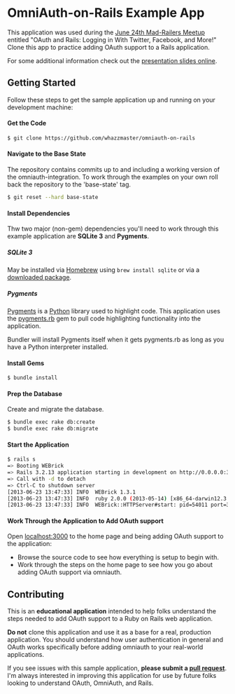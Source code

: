 # OmniAuth-on-Rails Example App

This application was used during the [June 24th Mad-Railers Meetup](http://www.meetup.com/Mad-Railers/events/123440812/)
entitled "OAuth and Rails: Logging in With Twitter, Facebook, and More!" Clone this app to practice adding OAuth support
to a Rails application.

For some additional information check out the [presentation slides online](https://speakerdeck.com/whazzmaster/oauth-on-rails).

## Getting Started
Follow these steps to get the sample application up and running on your development machine:

#### Get the Code

~~~~sh
$ git clone https://github.com/whazzmaster/omniauth-on-rails
~~~~

#### Navigate to the Base State
The repository contains commits up to and including a working version of the omniauth-integration. To work
through the examples on your own roll back the repository to the 'base-state' tag.

~~~~sh
$ git reset --hard base-state
~~~~

#### Install Dependencies
Thw two major (non-gem) dependencies you'll need to work through this example application are **SQLite 3** and
**Pygments**.

##### SQLite 3
May be installed via [Homebrew](http://mxcl.github.io/homebrew/) using `brew install sqlite` or via a
[downloaded package](http://www.sqlite.org/download.html).

##### Pygments
[Pygments](http://pygments.org/) is a [Python](http://www.python.org/) library used to highlight code. This application
uses the [pygments.rb](https://github.com/tmm1/pygments.rb) gem to pull code highlighting functionality into the
application.

Bundler will install Pygments itself when it gets pygments.rb as long as you have a Python interpreter installed.

#### Install Gems

~~~~sh
$ bundle install
~~~~

#### Prep the Database
Create and migrate the database.

~~~~sh
$ bundle exec rake db:create
$ bundle exec rake db:migrate
~~~~

#### Start the Application

~~~~sh
$ rails s
=> Booting WEBrick
=> Rails 3.2.13 application starting in development on http://0.0.0.0:3000
=> Call with -d to detach
=> Ctrl-C to shutdown server
[2013-06-23 13:47:33] INFO  WEBrick 1.3.1
[2013-06-23 13:47:33] INFO  ruby 2.0.0 (2013-05-14) [x86_64-darwin12.3.0]
[2013-06-23 13:47:33] INFO  WEBrick::HTTPServer#start: pid=54011 port=3000
~~~~

#### Work Through the Application to Add OAuth support
Open [localhost:3000](http://localhost:3000) to the home page and being adding OAuth support to the application:

* Browse the source code to see how everything is setup to begin with.
* Work through the steps on the home page to see how you go about adding OAuth support via omniauth.

## Contributing
This is an **educational application** intended to help folks understand the steps needed to add OAuth support
to a Ruby on Rails web application.

**Do not** clone this application and use it as a base for a real, production application. You should understand how
user authentication in general and OAuth works specifically before adding omniauth to your real-world applications.

If you see issues with this sample application, **please submit a
[pull request](https://github.com/whazzmaster/omniauth-on-rails/pulls)**. I'm always interested in improving this
application for use by future folks looking to understand OAuth, OmniAuth, and Rails.
